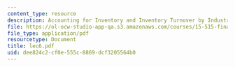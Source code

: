 ```yaml
---
content_type: resource
description: Accounting for Inventory and Inventory Turnover by Industry.
file: https://ol-ocw-studio-app-qa.s3.amazonaws.com/courses/15-515-financial-accounting-fall-2003/dee824c2cf0e555c8869dcf3205564b0_lec6.pdf
file_type: application/pdf
resourcetype: Document
title: lec6.pdf
uid: dee824c2-cf0e-555c-8869-dcf3205564b0
---
```

